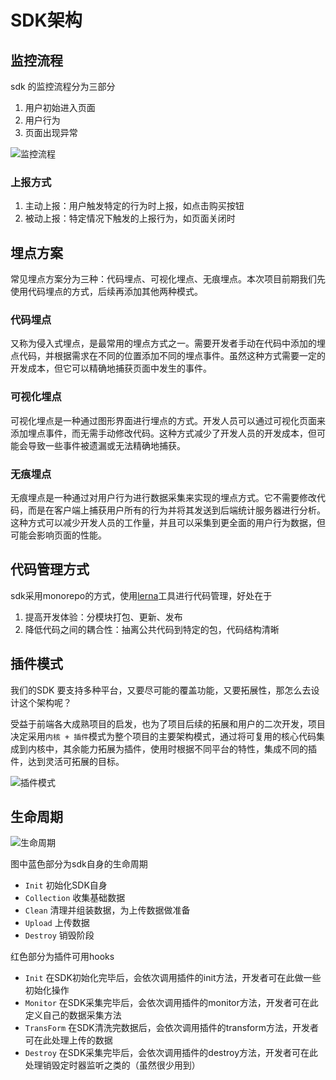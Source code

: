 # SDK架构

## 监控流程

sdk 的监控流程分为三部分

1. 用户初始进入页面
2. 用户行为
3. 页面出现异常

![监控流程](@assets/monitor/framework-sdk-process.png)

### 上报方式

1. 主动上报：用户触发特定的行为时上报，如点击购买按钮
2. 被动上报：特定情况下触发的上报行为，如页面关闭时

## 埋点方案

  常见埋点方案分为三种：代码埋点、可视化埋点、无痕埋点。本次项目前期我们先使用代码埋点的方式，后续再添加其他两种模式。

### 代码埋点

  又称为侵入式埋点，是最常用的埋点方式之一。需要开发者手动在代码中添加的埋点代码，并根据需求在不同的位置添加不同的埋点事件。虽然这种方式需要一定的开发成本，但它可以精确地捕获页面中发生的事件。

### 可视化埋点

  可视化埋点是一种通过图形界面进行埋点的方式。开发人员可以通过可视化页面来添加埋点事件，而无需手动修改代码。这种方式减少了开发人员的开发成本，但可能会导致一些事件被遗漏或无法精确地捕获。

### 无痕埋点

  无痕埋点是一种通过对用户行为进行数据采集来实现的埋点方式。它不需要修改代码，而是在客户端上捕获用户所有的行为并将其发送到后端统计服务器进行分析。这种方式可以减少开发人员的工作量，并且可以采集到更全面的用户行为数据，但可能会影响页面的性能。

## 代码管理方式

sdk采用monorepo的方式，使用[lerna](https://www.lernajs.cn/)工具进行代码管理，好处在于

1. 提高开发体验：分模块打包、更新、发布
2. 降低代码之间的耦合性：抽离公共代码到特定的包，代码结构清晰

## 插件模式

我们的SDK 要支持多种平台，又要尽可能的覆盖功能，又要拓展性，那怎么去设计这个架构呢？

受益于前端各大成熟项目的启发，也为了项目后续的拓展和用户的二次开发，项目决定采用`内核 + 插件`模式为整个项目的主要架构模式，通过将可复用的核心代码集成到内核中，其余能力拓展为插件，使用时根据不同平台的特性，集成不同的插件，达到灵活可拓展的目标。

![插件模式](@assets/monitor/plugin.png)

## 生命周期

![生命周期](@assets/monitor/lifecycle.png)

图中蓝色部分为sdk自身的生命周期

- `Init` 初始化SDK自身
- `Collection` 收集基础数据
- `Clean` 清理并组装数据，为上传数据做准备
- `Upload` 上传数据
- `Destroy` 销毁阶段

红色部分为插件可用hooks

- `Init` 在SDK初始化完毕后，会依次调用插件的init方法，开发者可在此做一些初始化操作
- `Monitor` 在SDK采集完毕后，会依次调用插件的monitor方法，开发者可在此定义自己的数据采集方法
- `TransForm` 在SDK清洗完数据后，会依次调用插件的transform方法，开发者可在此处理上传的数据
- `Destroy` 在SDK采集完毕后，会依次调用插件的destroy方法，开发者可在此处理销毁定时器监听之类的（虽然很少用到）
  